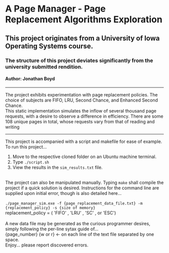 # A Page Manager - Page Replacement Algorithms Exploration

## This project originates from a University of Iowa Operating Systems course.

### The structure of this project deviates significantly from the university submitted rendition.

#### Author: Jonathan Boyd

---

The project exhibits experimentation with page replacement policies. The choice of subjects are FIFO, LRU, Second Chance, and Enhanced Second Chance.<br>
This static implementation simulates the inflow of several thousand page requests, with a desire to observe a difference in efficiency. There are some<br>
108 unique pages in total, whose requests vary from that of reading and writing

---

This project is accompanied with a script and makefile for ease of example.<br>
To run this project...<br>

<ol>
    <li>Move to the respective cloned folder on an Ubuntu machine terminal.</li>
    <li>Type <code>./script.sh</code></li>
    <li>View the results in the <code>sim_results.txt</code> file.</li>
</ol>
<br>
The project can also be manipulated manually. Typing <code>make</code> shall compile the project if a quick solution is desired. Instructions for the command line are
supplied upon initial error, though is also detailed here...<br><br>
<code>./page_manager_sim.exe -f {page_replacement_data_file.txt} -m {replacement_policy} -s {size of memory}</code>
<br> replacement_policy = ( 'FIFO' , 'LRU' , 'SC' , or 'ESC')
<br><br>
A new data file may be generated as the curious programmer desires, simply following the per-line sytax guide of...<br>
{page_number} {w or r} <- on each line of the text file separated by one space.
<br>
Enjoy... please report discovered errors.
